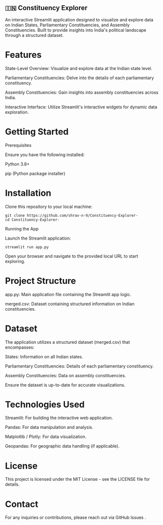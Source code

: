 ## 🇮🇳 Constituency Explorer

An interactive Streamlit application designed to visualize and explore data on Indian States, Parliamentary Constituencies, and Assembly Constituencies. Built to provide insights into India's political landscape through a structured dataset.

# Features

State-Level Overview: Visualize and explore data at the Indian state level.

Parliamentary Constituencies: Delve into the details of each parliamentary constituency.

Assembly Constituencies: Gain insights into assembly constituencies across India.

Interactive Interface: Utilize Streamlit's interactive widgets for dynamic data exploration.

# Getting Started
Prerequisites

Ensure you have the following installed:

Python 3.8+

pip (Python package installer)

# Installation

Clone this repository to your local machine:
```
git clone https://github.com/shrav-n-9/Constituency-Explorer-
cd Constituency-Explorer-
```
Running the App

Launch the Streamlit application:
```
streamlit run app.py
```

Open your browser and navigate to the provided local URL to start exploring.

# Project Structure

app.py: Main application file containing the Streamlit app logic.

merged.csv: Dataset containing structured information on Indian constituencies.


# Dataset

The application utilizes a structured dataset (merged.csv) that encompasses:

States: Information on all Indian states.

Parliamentary Constituencies: Details of each parliamentary constituency.

Assembly Constituencies: Data on assembly constituencies.

Ensure the dataset is up-to-date for accurate visualizations.

# Technologies Used

Streamlit: For building the interactive web application.

Pandas: For data manipulation and analysis.

Matplotlib / Plotly: For data visualization.

Geopandas: For geographic data handling (if applicable).

# License

This project is licensed under the MIT License - see the LICENSE
 file for details.

# Contact

For any inquiries or contributions, please reach out via GitHub Issues
.